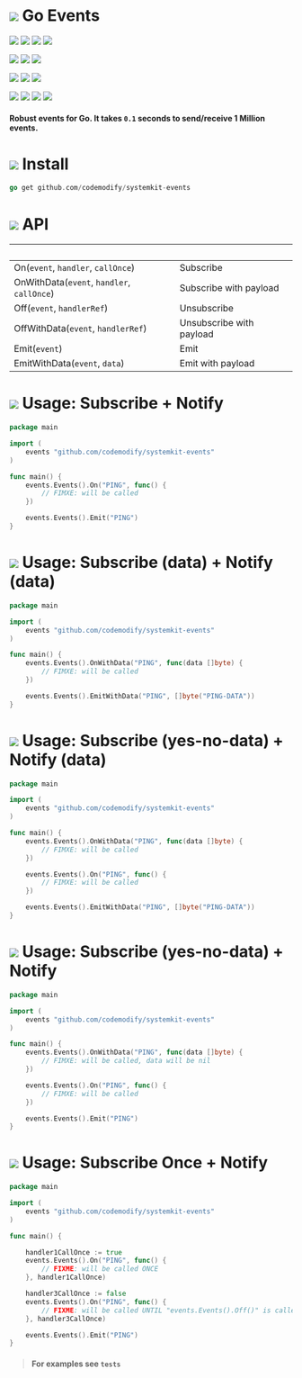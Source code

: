 # ![](https://fonts.gstatic.com/s/i/materialicons/bookmarks/v4/24px.svg) Go Events
[![](https://img.shields.io/github/v/release/codemodify/systemkit-events?style=flat-square)](https://github.com/codemodify/systemkit-events/releases/latest)
![](https://img.shields.io/github/languages/code-size/codemodify/systemkit-events?style=flat-square)
![](https://img.shields.io/github/last-commit/codemodify/systemkit-events?style=flat-square)
[![](https://img.shields.io/badge/license-0--license-brightgreen?style=flat-square)](https://github.com/codemodify/TheFreeLicense)

![](https://img.shields.io/github/workflow/status/codemodify/systemkit-events/qa?style=flat-square)
![](https://img.shields.io/github/issues/codemodify/systemkit-events?style=flat-square)
[![](https://goreportcard.com/badge/github.com/codemodify/systemkit-events?style=flat-square)](https://goreportcard.com/report/github.com/codemodify/systemkit-events)

[![](https://img.shields.io/badge/godoc-reference-brightgreen?style=flat-square)](https://godoc.org/github.com/codemodify/systemkit-events)
![](https://img.shields.io/badge/PRs-welcome-brightgreen.svg?style=flat-square)
![](https://img.shields.io/gitter/room/codemodify/systemkit-events?style=flat-square)

![](https://img.shields.io/github/contributors/codemodify/systemkit-events?style=flat-square)
![](https://img.shields.io/github/stars/codemodify/systemkit-events?style=flat-square)
![](https://img.shields.io/github/watchers/codemodify/systemkit-events?style=flat-square)
![](https://img.shields.io/github/forks/codemodify/systemkit-events?style=flat-square)

#### Robust events for Go. It takes `0.1` seconds to send/receive 1 Million events.


# ![](https://fonts.gstatic.com/s/i/materialicons/bookmarks/v4/24px.svg) Install
```go
go get github.com/codemodify/systemkit-events
```

# ![](https://fonts.gstatic.com/s/i/materialicons/bookmarks/v4/24px.svg) API

&nbsp;										| &nbsp;
---											| ---
On(`event`, `handler`, `callOnce`)			| Subscribe
OnWithData(`event`, `handler`, `callOnce`)	| Subscribe with payload
Off(`event`, `handlerRef`)					| Unsubscribe
OffWithData(`event`, `handlerRef`)			| Unsubscribe with payload
Emit(`event`)								| Emit
EmitWithData(`event`, `data`)				| Emit with payload



# ![](https://fonts.gstatic.com/s/i/materialicons/bookmarks/v4/24px.svg) Usage: Subscribe + Notify
```go
package main

import (
	events "github.com/codemodify/systemkit-events"
)

func main() {
	events.Events().On("PING", func() {
		// FIMXE: will be called
	})

	events.Events().Emit("PING")
}
```

# ![](https://fonts.gstatic.com/s/i/materialicons/bookmarks/v4/24px.svg) Usage: Subscribe (data) + Notify (data)
```go
package main

import (
	events "github.com/codemodify/systemkit-events"
)

func main() {
	events.Events().OnWithData("PING", func(data []byte) {
		// FIMXE: will be called
	})

	events.Events().EmitWithData("PING", []byte("PING-DATA"))
}
```

# ![](https://fonts.gstatic.com/s/i/materialicons/bookmarks/v4/24px.svg) Usage: Subscribe (yes-no-data) + Notify (data)
```go
package main

import (
	events "github.com/codemodify/systemkit-events"
)

func main() {
	events.Events().OnWithData("PING", func(data []byte) {
		// FIMXE: will be called
	})

	events.Events().On("PING", func() {
		// FIMXE: will be called
	})

	events.Events().EmitWithData("PING", []byte("PING-DATA"))
}
```

# ![](https://fonts.gstatic.com/s/i/materialicons/bookmarks/v4/24px.svg) Usage: Subscribe (yes-no-data) + Notify
```go
package main

import (
	events "github.com/codemodify/systemkit-events"
)

func main() {
	events.Events().OnWithData("PING", func(data []byte) {
		// FIMXE: will be called, data will be nil
	})

	events.Events().On("PING", func() {
		// FIMXE: will be called
	})

	events.Events().Emit("PING")
}
```

# ![](https://fonts.gstatic.com/s/i/materialicons/bookmarks/v4/24px.svg) Usage: Subscribe Once + Notify
```go
package main

import (
	events "github.com/codemodify/systemkit-events"
)

func main() {

	handler1CallOnce := true
	events.Events().On("PING", func() {
		// FIXME: will be called ONCE
	}, handler1CallOnce)

	handler3CallOnce := false
	events.Events().On("PING", func() {
		// FIXME: will be called UNTIL "events.Events().Off()" is called
	}, handler3CallOnce)

	events.Events().Emit("PING")
}
```
> #### For examples see `tests`
